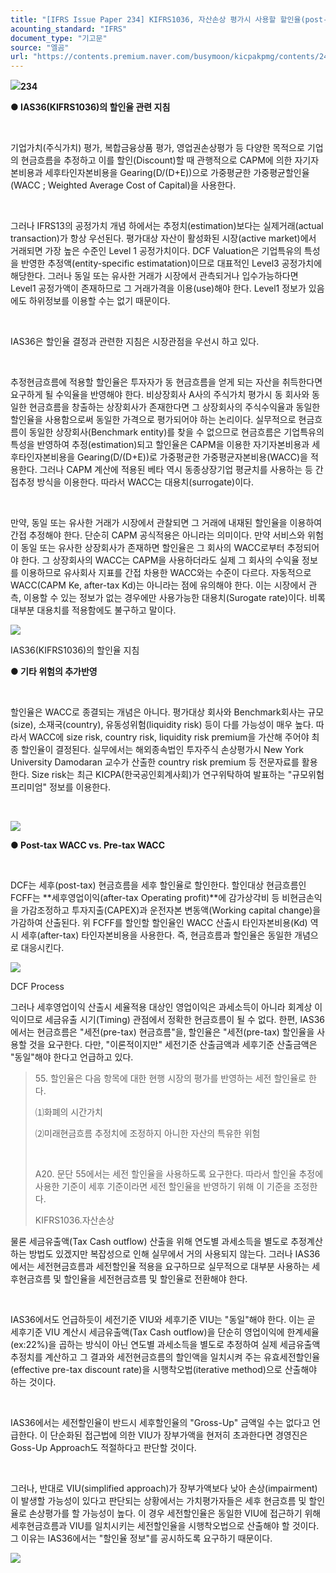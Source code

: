 ```yaml
---
title: "[IFRS Issue Paper 234] KIFRS1036, 자산손상 평가시 사용할 할인율(post-tax / after-tax)"
acounting_standard: "IFRS"
document_type: "기고문"
source: "엘곰"
url: "https://contents.premium.naver.com/busymoon/kicpakpmg/contents/240924155547664ld"
---
```

![](https://n2.news.naver.com/l.gif?type=content)**234**

**● IAS36(KIFRS1036)의 할인율 관련 지침**

​

기업가치(주식가치) 평가, 복합금융상품 평가, 영업권손상평가 등 다양한 목적으로 기업의 현금흐름을 추정하고 이를 할인(Discount)할 때 관행적으로 CAPM에 의한 자기자본비용과 세후타인자본비용을 Gearing(D/(D+E))으로 가중평균한 가중평균할인율(WACC ; Weighted Average Cost of Capital)을 사용한다.

​

그러나 IFRS13의 공정가치 개념 하에서는 추정치(estimation)보다는 실제거래(actual transaction)가 항상 우선된다. 평가대상 자산이 활성화된 시장(active market)에서 거래되면 가장 높은 수준인 Level 1 공정가치이다. DCF Valuation은 기업특유의 특성을 반영한 추정액(entity-specific estimatation)이므로 대표적인 Level3 공정가치에 해당한다. 그러나 동일 또는 유사한 거래가 시장에서 관측되거나 입수가능하다면 Level1 공정가액이 존재하므로 그 거래가격을 이용(use)해야 한다. Level1 정보가 있음에도 하위정보를 이용할 수는 없기 때문이다.

​

IAS36은 할인율 결정과 관련한 지침은 시장관점을 우선시 하고 있다.

​

추정현금흐름에 적용할 할인율은 투자자가 동 현금흐름을 얻게 되는 자산을 취득한다면 요구하게 될 수익율을 반영해야 한다. 비상장회사 A사의 주식가치 평가시 동 회사와 동일한 현금흐름을 창출하는 상장회사가 존재한다면 그 상장회사의 주식수익율과 동일한 할인율을 사용함으로써 동일한 가격으로 평가되어야 하는 논리이다. 실무적으로 현금흐름이 동일한 상장회사(Benchmark entity)를 찾을 수 없으므로 현금흐름은 기업특유의 특성을 반영하여 추정(estimation)되고 할인율은 CAPM을 이용한 자기자본비용과 세후타인자본비용을 Gearing(D/(D+E))로 가중평균한 가중평균자본비용(WACC)을 적용한다. 그러나 CAPM 계산에 적용된 베타 역시 동종상장기업 평균치를 사용하는 등 간접추정 방식을 이용한다. 따라서 WACC는 대용치(surrogate)이다.

​

만약, 동일 또는 유사한 거래가 시장에서 관찰되면 그 거래에 내재된 할인율을 이용하여 간접 추정해야 한다. 단순히 CAPM 공식적용은 아니라는 의미이다. 만약 서비스와 위험이 동일 또는 유사한 상장회사가 존재하면 할인율은 그 회사의 WACC로부터 추정되어야 한다. 그 상장회사의 WACC는 CAPM을 사용하더라도 실제 그 회사의 수익율 정보를 이용하므로 유사회사 지표를 간접 차용한 WACC와는 수준이 다르다. 자동적으로 WACC(CAPM Ke, after-tax Kd)는 아니라는 점에 유의해야 한다. 이는 시장에서 관측, 이용할 수 있는 정보가 없는 경우에만 사용가능한 대용치(Surogate rate)이다. 비록 대부분 대용치를 적용함에도 불구하고 말이다.

![](https://scs-phinf.pstatic.net/MjAyNDA5MjRfMjMw/MDAxNzI3MTU2NjU5MzI1.YlkRepAy2k_5eFfYb84t-nkYfN-VYT6h072KOSyheMIg.WIyx7a4aBGkFgnhX7YnOnZP9atNIXnBiiwFsEHCavsYg.PNG/image.png?type=w800)

IAS36(KIFRS1036)의 할인율 지침

**● 기타 위험의 추가반영**

**​**

할인율은 WACC로 종결되는 개념은 아니다. 평가대상 회사와 Benchmark회사는 규모(size), 소재국(country), 유동성위험(liquidity risk) 등이 다를 가능성이 매우 높다. 따라서 WACC에 size risk, country risk, liquidity risk premium을 가산해 주어야 최종 할인율이 결정된다. 실무에서는 해외종속법인 투자주식 손상평가시 New York University Damodaran 교수가 산출한 country risk premium 등 전문자료를 활용한다. Size risk는 최근 KICPA(한국공인회계사회)가 연구위탁하여 발표하는 "규모위험 프리미엄" 정보를 이용한다.

**​**

![](https://scs-phinf.pstatic.net/MjAyNDA5MjRfMjM3/MDAxNzI3MTU3Mjk5MjQy.wj66KgvPsnggoInm9R_C-1emVvIS0eruw_f0SnoOkfEg.643pSfDP7gInwKEWFt7GtjgYoMcpndgnhkNDoMZzb9sg.PNG/image.png?type=w800)

**● Post-tax WACC vs. Pre-tax WACC**

**​**

DCF는 세후(post-tax) 현금흐름을 세후 할인율로 할인한다. 할인대상 현금흐름인 FCFF는 **세후영업이익(after-tax Operating profit)**에 감가상각비 등 비현금손익을 가감조정하고 투자지출(CAPEX)과 운전자본 변동액(Working capital change)을 가감하여 산출된다. 위 FCFF를 할인할 할인율인 WACC 산출시 타인자본비용(Kd) 역시 세후(after-tax) 타인자본비용을 사용한다. 즉, 현금흐름과 할인율은 동일한 개념으로 대응시킨다.

![](https://scs-phinf.pstatic.net/MjAyNDA5MjRfMTQz/MDAxNzI3MTU4NTkzNTkz.F4DzhHydvR4UbWmW00KQYzl8O9ALk675omqPqcvcunEg.0CICqjpfamZpFKt5Yc43QfFzEW6Ky2rtSfUxeoplumQg.PNG/image.png?type=w800)

DCF Process

그러나 세후영업이익 산출시 세율적용 대상인 영업이익은 과세소득이 아니라 회계상 이익이므로 세금유출 시기(Timing) 관점에서 정확한 현금흐름이 될 수 없다. 한편, IAS36에서는 현금흐름은 "세전(pre-tax) 현금흐름"을, 할인율은 "세전(pre-tax) 할인율을 사용할 것을 요구한다. 다만, "이론적이지만" 세전기준 산출금액과 세후기준 산출금액은 "동일"해야 한다고 언급하고 있다.

> 55\. 할인율은 다음 항목에 대한 현행 시장의 평가를 반영하는 세전 할인율로 한다.
> 
> ⑴화폐의 시간가치
> 
> ⑵미래현금흐름 추정치에 조정하지 아니한 자산의 특유한 위험
> 
> ​
> 
> A20. 문단 55에서는 세전 할인율을 사용하도록 요구한다. 따라서 할인율 추정에 사용한 기준이 세후 기준이라면 세전 할인율을 반영하기 위해 이 기준을 조정한다.
> 
> KIFRS1036.자산손상

물론 세금유출액(Tax Cash outflow) 산출을 위해 연도별 과세소득을 별도로 추정계산하는 방법도 있겠지만 복잡성으로 인해 실무에서 거의 사용되지 않는다. 그러나 IAS36에서는 세전현금흐름과 세전할인율 적용을 요구하므로 실무적으로 대부분 사용하는 세후현금흐름 및 할인율을 세전현금흐름 및 할인율로 전환해야 한다.

​

IAS36에서도 언급하듯이 세전기준 VIU와 세후기준 VIU는 "동일"해야 한다. 이는 곧 세후기준 VIU 계산시 세금유출액(Tax Cash outflow)을 단순히 영업이익에 한계세율(ex:22%)을 곱하는 방식이 아닌 연도별 과세소득을 별도로 추정하여 실제 세금유출액 추정치를 계산하고 그 결과와 세전현금흐름의 할인액을 일치시켜 주는 유효세전할인율(effective pre-tax discount rate)을 시행착오법(iterative method)으로 산출해야 하는 것이다.

​

IAS36에서는 세전할인율이 반드시 세후할인율의 "Gross-Up" 금액일 수는 없다고 언급한다. 이 단순화된 접근법에 의한 VIU가 장부가액을 현저히 초과한다면 경영진은 Goss-Up Approach도 적절하다고 판단할 것이다.

​

그러나, 반대로 VIU(simplified approach)가 장부가액보다 낮아 손상(impairment)이 발생할 가능성이 있다고 판단되는 상황에서는 가치평가자들은 세후 현금흐름 및 할인율로 손상평가를 할 가능성이 높다. 이 경우 세전할인율은 동일한 VIU에 접근하기 위해 세후현금흐름과 VIU를 일치시키는 세전할인율을 시행착오법으로 산출해야 할 것이다. 그 이유는 IAS36에서는 "할인율 정보"를 공시하도록 요구하기 때문이다.

![](https://scs-phinf.pstatic.net/MjAyNDA5MjRfMjIz/MDAxNzI3MTYxNTk2MDk5.ZxD3HuwvWv72SfLnU0U95Cup-aaQMcTL_v778PVsCqsg.840xgG_UmYB0k2FZPm4-H_mr7-DzL1vdgX46jPkHi2cg.PNG/image.png?type=w800)

​